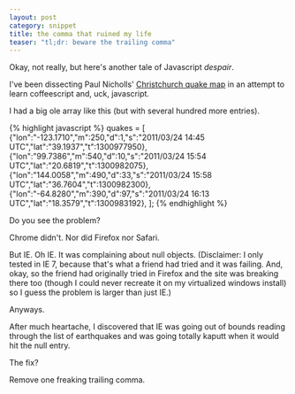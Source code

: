 ```yaml
---
layout: post
category: snippet
title: the comma that ruined my life
teaser: "tl;dr: beware the trailing comma"
---
```


Okay, not really, but here's another tale of Javascript *despair*.

I've been dissecting Paul Nicholls' [Christchurch quake map](http://www.christchurchquakemap.co.nz/) in an attempt to learn coffeescript and, uck, javascript.

I had a big ole array like this (but with several hundred more entries).

{% highlight javascript %}
quakes = [
{"lon":"-123.1710","m":250,"d":1,"s":"2011/03/24 14:45 UTC","lat":"39.1937","t":1300977950},
{"lon":"99.7386","m":540,"d":10,"s":"2011/03/24 15:54 UTC","lat":"20.6819","t":1300982075},
{"lon":"144.0058","m":490,"d":33,"s":"2011/03/24 15:58 UTC","lat":"36.7604","t":1300982300},
{"lon":"-64.8280","m":390,"d":97,"s":"2011/03/24 16:13 UTC","lat":"18.3579","t":1300983192},
];
{% endhighlight %}

Do you see the problem?

Chrome didn't. Nor did Firefox nor Safari.

But IE. Oh IE. It was complaining about null objects. (Disclaimer: I only tested in IE 7, because that's what a friend had tried and it was failing. And, okay, so the friend had originally tried in Firefox and the site was breaking there too (though I could never recreate it on my virtualized windows install) so I guess the problem is larger than just IE.)

Anyways.

After much heartache, I discovered that IE was going out of bounds reading through the list of earthquakes and was going totally kaputt when it would hit the null entry.

The fix?

Remove one freaking trailing comma.
